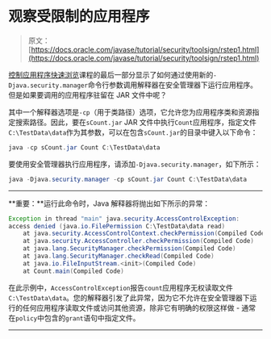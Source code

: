 # 观察受限制的应用程序

> 原文： [https://docs.oracle.com/javase/tutorial/security/toolsign/rstep1.html](https://docs.oracle.com/javase/tutorial/security/toolsign/rstep1.html)

[控制应用程序快速浏览](../tour2/index.html)课程的最后一部分显示了如何通过使用新的`-Djava.security.manager`命令行参数调用解释器在安全管理器下运行应用程序。但是如果要调用的应用程序驻留在 JAR 文件中呢？

其中一个解释器选项是`-cp`（用于类路径）选项，它允许您为应用程序类和资源指定搜索路径。因此，要在`sCount.jar` JAR 文件中执行`Count`应用程序，指定文件`C:\TestData\data`作为其参数，可以在包含`sCount.jar`的目录中键入以下命令：

```java
java -cp sCount.jar Count C:\TestData\data

```

要使用安全管理器执行应用程序，请添加`-Djava.security.manager`，如下所示：

```java
java -Djava.security.manager -cp sCount.jar Count C:\TestData\data

```

* * *

**重要：**运行此命令时，Java 解释器将抛出如下所示的异常：

```java
Exception in thread "main" java.security.AccessControlException:
access denied (java.io.FilePermission C:\TestData\data read)
    at java.security.AccessControlContext.checkPermission(Compiled Code)
    at java.security.AccessController.checkPermission(Compiled Code)
    at java.lang.SecurityManager.checkPermission(Compiled Code)
    at java.lang.SecurityManager.checkRead(Compiled Code)
    at java.io.FileInputStream.<init>(Compiled Code)
    at Count.main(Compiled Code)

```

在此示例中，`AccessControlException`报告`count`应用程序无权读取文件`C:\TestData\data`。您的解释器引发了此异常，因为它不允许在安全管理器下运行的任何应用程序读取文件或访问其他资源，除非它有明确的权限这样做 - 通常在`policy`中包含的`grant`语句中指定文件。

* * *